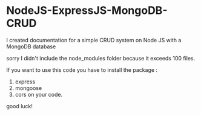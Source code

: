 # NodeJS-ExpressJS-MongoDB-CRUD
I created documentation for a simple CRUD system on Node JS with a MongoDB database

sorry I didn't include the node_modules folder because it exceeds 100 files.

If you want to use this code you have to install the package :
1. express
2. mongoose
3. cors
on your code.

good luck!

